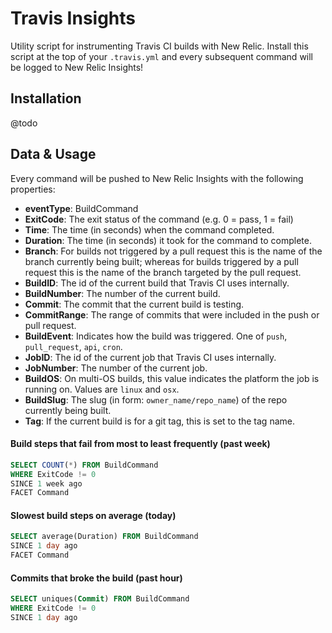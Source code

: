 # Travis Insights

Utility script for instrumenting Travis CI builds with New Relic. Install
this script at the top of your `.travis.yml` and every subsequent command
will be logged to New Relic Insights!

## Installation
@todo

## Data & Usage
Every command will be pushed to New Relic Insights with the following
properties:

- __eventType__: BuildCommand
- __ExitCode__: The exit status of the command (e.g. 0 = pass, 1 = fail)
- __Time__: The time (in seconds) when the command completed.
- __Duration__: The time (in seconds) it took for the command to complete.
- __Branch__:  For builds not triggered by a pull request this is the name
  of the branch currently being built; whereas for builds triggered by a
  pull request this is the name of the branch targeted by the pull request.
- __BuildID__: The id of the current build that Travis CI uses internally.
- __BuildNumber__: The number of the current build.
- __Commit__: The commit that the current build is testing.
- __CommitRange__: The range of commits that were included in the push or
  pull request.
- __BuildEvent__: Indicates how the build was triggered. One of `push`,
  `pull_request`, `api`, `cron`.
- __JobID__: The id of the current job that Travis CI uses internally.
- __JobNumber__: The number of the current job.
- __BuildOS__: On multi-OS builds, this value indicates the platform the
  job is running on. Values are `linux` and `osx`.
- __BuildSlug__: The slug (in form: `owner_name/repo_name`) of the repo
  currently being built.
- __Tag__: If the current build is for a git tag, this is set to the tag
  name.

#### Build steps that fail from most to least frequently (past week)
```sql
SELECT COUNT(*) FROM BuildCommand
WHERE ExitCode != 0
SINCE 1 week ago
FACET Command
```

#### Slowest build steps on average (today)
```sql
SELECT average(Duration) FROM BuildCommand
SINCE 1 day ago
FACET Command
```

#### Commits that broke the build (past hour)
```sql
SELECT uniques(Commit) FROM BuildCommand
WHERE ExitCode != 0
SINCE 1 day ago
```

